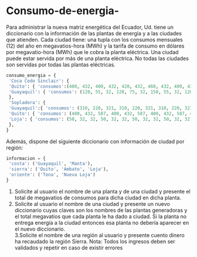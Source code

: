 # Consumo-de-energia-

Para administrar la nueva matriz energética del Ecuador, Ud. tiene un diccionario con la información de las
plantas de energía y a las ciudades que atienden. Cada ciudad tiene: una tupla con los consumos mensuales
(12) del año en megavatios-hora (MWh) y la tarifa de consumo en dólares por megavatio-hora (MWh) que le
cobra la planta eléctrica. Una ciudad puede estar servida por más de una planta eléctrica. No todas las
ciudades son servidas por todas las plantas eléctricas.

```python
consumo_energia = {
 'Coca Codo Sinclair': {
 'Quito': { 'consumos':(400, 432, 400, 432, 420, 432, 460, 432, 400, 432, 300 , 213),'tarifa': 65},
 'Guayaquil': { 'consumos': (120, 55, 32, 120, 75, 32, 150, 55, 32, 120, 97, 32),'tarifa': 84},
 },
 'Sopladora': {
 'Guayaquil':{ 'consumos': (310, 220, 321, 310, 220, 321, 310, 220, 321, 310, 220, 321),'tarifa':55},
 'Quito': { 'consumos': (400, 432, 587, 400, 432, 587, 400, 432, 587, 400, 432, 587),'tarifa': 79},
 'Loja': { 'consumos': (50, 32, 32, 50, 32, 32, 50, 32, 32, 50, 32, 32),'tarifa': 32},
 },
}
```
Además, dispone del siguiente diccionario con información de ciudad por región:
```python
informacion = {
 'costa': ('Guayaquil', 'Manta'),
 'sierra': ('Quito', 'Ambato', 'Loja'),
 'oriente': ('Tena', 'Nueva Loja')
}
```
1. Solicite al usuario el nombre de una planta y de una ciudad y presente el total de megavatios de consumos para dicha ciudad en dicha planta.
2. Solicite al usuario el nombre de una ciudad y presente un nuevo diccionario cuyas claves son los nombres de las plantas generadoras y el total megavatios que cada planta le ha dado a ciudad. Si la planta no entrega energía a la ciudad entonces esa planta no debería aparecer en el nuevo diccionario.                                                                         
3.Solicite el nombre de una región al usuario y presente cuento dinero ha recaudado la región Sierra. Nota: Todos los ingresos deben ser validados y repetir en caso de existir errores
